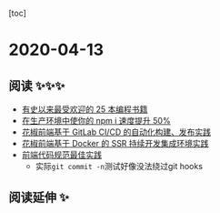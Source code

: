 
[toc]

# 2020-04-13

## 阅读 ✨✨✨

* [有史以来最受欢迎的 25 本编程书籍](https://www.ershicimi.com/p/2b0749fc6010027976a8786457b9a61b)
* [在生产环境中使你的 npm i 速度提升 50%](https://mp.weixin.qq.com/s/npR5xQZov3SO-ibUNZUxAA)
* [花椒前端基于 GitLab CI/CD 的自动化构建、发布实践](https://mp.weixin.qq.com/s/MbeW8UNZ1fPekWcaNqmsCQ)
* [花椒前端基于 Docker 的 SSR 持续开发集成环境实践](https://mp.weixin.qq.com/s/EowqAuFQ9-0xOQIxqMvrog)
* [前端代码规范最佳实践](https://www.ershicimi.com/p/3df19b39820a2419f4986ed23a1fad3a)
  * 实际`git commit -n`测试好像没法绕过git hooks

## 阅读延伸 ✨
